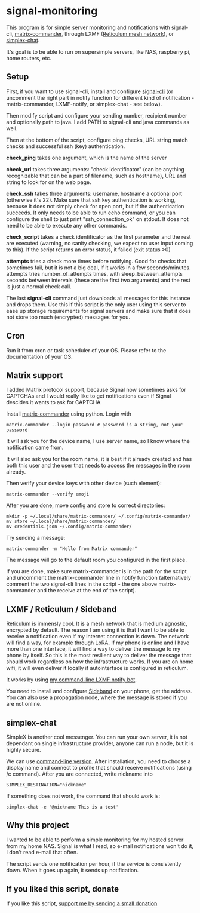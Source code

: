# signal-monitoring

This program is for simple server monitoring and notifications with signal-cli, [matrix-commander](https://github.com/8go/matrix-commander), through LXMF ([Reticulum mesh network](https://reticulum.network/)), or [simplex-chat](https://github.com/simplex-chat/simplex-chat/blob/stable/docs/CLI.md).

It's goal is to be able to run on supersimple servers, like NAS, raspberry pi,
home routers, etc.

## Setup

First, if you want to use signal-cli, install and configure [signal-cli](https://github.com/AsamK/signal-cli) (or uncomment the right part in notify function for different kind of notification -
matrix-commander, LXMF-notify, or simplex-chat - see below).

Then modify script and configure your sending number, recipient number and
optionally path to java. I add PATH to signal-cli and java commands as well.

Then at the bottom of the script, configure ping checks, URL string match
checks and successful ssh (key) authentication.

**check_ping** takes one argument, which is the name of the server

**check_url** takes three arguments: "check identificator" (can be anything recognizable
that can be a part of filename, such as hostname), URL and string to look for on the web page.

**check_ssh** takes three arguments: username, hostname a optional port (otherwise it's 22).
Make sure that ssh key authentication is working, because it does not simply check for open
port, but if the authentication succeeds. It only needs to be able to run echo command, or
you can configure the shell to just print "ssh_connection_ok" on stdout. It does not need
to be able to execute any other commands.

**check_script** takes a check identificator as the first parameter and the rest are
executed (warning, no sanity checking, we expect no user input coming to this). If the script
returns an error status, it failed (exit status >0)

**attempts** tries a check more times before notifying. Good for checks that sometimes fail,
but it is not a big deal, if it works in a few seconds/minutes. attempts tries number_of_attempts
times, with sleep_between_attempts seconds between intervals (these are the first two arguments)
and the rest is just a normal check call.

The last **signal-cli** command just downloads all messages for this instance and
drops them. Use this if this script is the only user using this server to
ease up storage requirements for signal servers and make sure that it does not
store too much (encrypted) messages for you.

## Cron

Run it from cron or task scheduler of your OS. Please refer to the documentation
of your OS.

## Matrix support

I added Matrix protocol support, because Signal now sometimes asks for
CAPTCHAs and I would really like to get notifications even if Signal descides
it wants to ask for CAPTCHA.

Install [matrix-commander](https://github.com/8go/matrix-commander) using python. Login
with 

```
matrix-commander --login password # password is a string, not your password
```

It will ask you for the device name, I use server name, so I know where the notification
came from.

It will also ask you for the room name, it is best if it already created and has both
this user and the user that needs to access the messages in the room already.

Then verify your device keys with other device (such element):

```
matrix-commander --verify emoji
```

After you are done, move config and store to correct directories:

```
mkdir -p ~/.local/share/matrix-commander/ ~/.config/matrix-commander/
mv store ~/.local/share/matrix-commander/
mv credentials.json ~/.config/matrix-commander/
```

Try sending a message:

```
matrix-commander -m "Hello from Matrix commander"
```

The message will go to the default room you configured in the first place.

If you are done, make sure matrix-commander is in the path for the script and uncomment
the matrix-commander line in notify function (alternatively comment the two signal-cli
lines in the script - the one above matrix-commander and the receive at the end of the
script).

## LXMF / Reticulum / Sideband

Reticulum is immensly cool. It is a mesh network that is medium agnostic, encrypted
by default. The reason I am using it is that I want to be able to receive a notification
even if my internet connection is down. The network will find a way, for example through
LoRA. If my phone is online and I have more than one interface, it will find a way to deliver
the message to my phone by itself. So this is the most resilient way to deliver the
message that should work regardless on how the infrastructure works. If you are on home
wifi, it will even deliver it locally if autointerface is configured in reticulum.

It works by using [my command-line LXMF notify bot](https://github.com/jooray/lxmf-message).

You need to install and configure [Sideband](https://github.com/markqvist/Sideband) on your phone,
get the address. You can also use a propagation node, where the message is stored if you are not
online.

## simplex-chat

SimpleX is another cool messenger. You can run your own server, it is not
dependant on single infrastructure provider, anyone can run a node, but it is
highly secure.

We can use [command-line version](https://github.com/simplex-chat/simplex-chat/blob/stable/docs/CLI.md).
After installation, you need to choose a display name and connect to profile
that should receive notifications (using /c command). After you are connected,
write nickname into 

```
SIMPLEX_DESTINATION="nickname"
```

If something does not work, the command that should work is:

```
simplex-chat -e '@nickname This is a test'
```

## Why this project

I wanted to be able to perform a simple monitoring for my hosted server from
my home NAS. Signal is what I read, so e-mail notifications won't do it,
I don't read e-mail that often.

The script sends one notification per hour, if the service is consistently down.
When it goes up again, it sends up notification.

## If you liked this script, donate

If you like this script, [support me by sending a small donation](https://juraj.bednar.io/en/support-me/)
